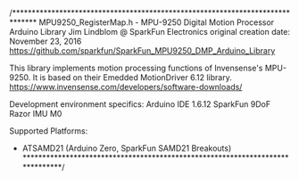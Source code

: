 /******************************************************************************
MPU9250_RegisterMap.h - MPU-9250 Digital Motion Processor Arduino Library
Jim Lindblom @ SparkFun Electronics
original creation date: November 23, 2016
https://github.com/sparkfun/SparkFun_MPU9250_DMP_Arduino_Library

This library implements motion processing functions of Invensense's MPU-9250.
It is based on their Emedded MotionDriver 6.12 library.
	https://www.invensense.com/developers/software-downloads/

Development environment specifics:
Arduino IDE 1.6.12
SparkFun 9DoF Razor IMU M0

Supported Platforms:
- ATSAMD21 (Arduino Zero, SparkFun SAMD21 Breakouts)
******************************************************************************/
